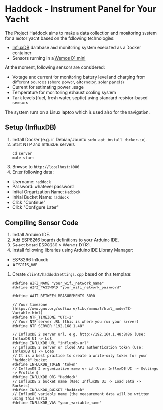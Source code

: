 # Haddock - Instrument Panel for Your Yacht

The Project Haddock aims to make a data collection and monitoring system for a motor yacht based on the following technologies:
 * [InfluxDB](https://www.influxdata.com/) database and monitoring system executed as a Docker container
 * Sensors running in a [Wemos D1 mini](https://www.wemos.cc/en/latest/d1/d1_mini.html)

At the moment, following sensors are considered:
 * Voltage and current for monitoring battery level and charging from different sources (shore power, alternator, solar panels)
 * Current for estimating power usage
 * Temperature for monitoring exhaust cooling system
 * Tank levels (fuel, fresh water, septic) using standard resistor-based sensors

The system runs on a Linux laptop which is used also for the navigation.

## Setup (InfluxDB)

 1. Install Docker (e.g. in Debian/Ubuntu `sudo apt install docker.io`).
 1. Start NTP and InfluxDB servers
    ```
    cd server
    make start
    ```
 1. Browse to `http://localhost:8086`
 1. Enter following data:
   * Username: `haddock`
   * Password: whatever password
   * Initial Organization Name: `Haddock`
   * Initial Bucket Name: `haddock`
   * Click "Continue"
   * Click "Configure Later"

## Compiling Sensor Code

 1. Install Arduino IDE.
 1. Add ESP8266 boards definitions to your Arduino IDE.
 1. Select board ESP8266 > Wemos D1 R1.
 1. Install following libraries using Arduino IDE Library Manager:
   * ESP8266 Influxdb
   * ADS1115_WE
 1. Create `client/haddockSettings.cpp` based on this template:
    ```
    #define WIFI_NAME "your_wifi_network_name"
    #define WIFI_PASSWORD "your_wifi_network_password"

    #define WAIT_BETWEEN_MEASUREMENTS 3000

    // Your timezone (https://www.gnu.org/software/libc/manual/html_node/TZ-Variable.html)
    #define NTP_TIMEZONE "UTC+2"
    // Your NTP server URL (this is where you run your server)
    #define NTP_SERVER "192.168.1.48"

    // InfluxDB 2 server url, e.g. http://192.168.1.48:8086 (Use: InfluxDB UI -> Lo$
    #define INFLUXDB_URL "influxdb-url"
    // InfluxDB 2 server or cloud API authentication token (Use: InfluxDB UI -> Loa$
    // It is a best practice to create a write-only token for your "haddock" bucket
    #define INFLUXDB_TOKEN "token"
    // InfluxDB 2 organization name or id (Use: InfluxDB UI -> Settings -> Profile $
    #define INFLUXDB_ORG "Haddock"
    // InfluxDB 2 bucket name (Use: InfluxDB UI -> Load Data -> Buckets)
    #define INFLUXDB_BUCKET "haddock"
    // InfluxDB variable name (the measurement data will be written using this vari$
    #define INFLUXDB_VAR "your_variable_name"
    ```
